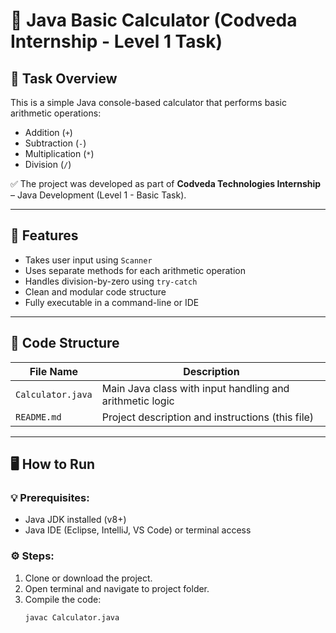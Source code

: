 # 🧮 Java Basic Calculator (Codveda Internship - Level 1 Task)

## 📌 Task Overview

This is a simple Java console-based calculator that performs basic arithmetic operations:

- Addition (`+`)
- Subtraction (`-`)
- Multiplication (`*`)
- Division (`/`)

✅ The project was developed as part of **Codveda Technologies Internship** – Java Development (Level 1 - Basic Task).

---

## 🚀 Features

- Takes user input using `Scanner`
- Uses separate methods for each arithmetic operation
- Handles division-by-zero using `try-catch`
- Clean and modular code structure
- Fully executable in a command-line or IDE

---

## 🧾 Code Structure

| File Name         | Description |
|-------------------|-------------|
| `Calculator.java` | Main Java class with input handling and arithmetic logic |
| `README.md`       | Project description and instructions (this file) |

---

## 🖥️ How to Run

### 💡 Prerequisites:
- Java JDK installed (v8+)
- Java IDE (Eclipse, IntelliJ, VS Code) or terminal access

### ⚙️ Steps:
1. Clone or download the project.
2. Open terminal and navigate to project folder.
3. Compile the code:
   ```bash
   javac Calculator.java
